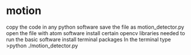 # motion
copy the code in any python software save the file as motion_detector.py
open the file with atom software
install certain opencv libraries needed to run the basic software
install terminal packages
In the terminal type >python ./motion_detector.py
